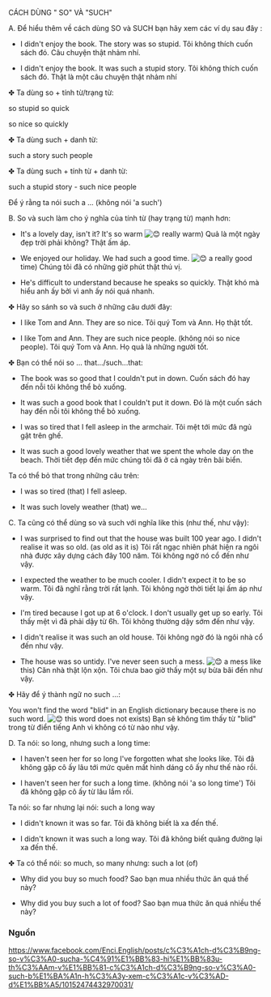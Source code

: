 CÁCH DÙNG " SO" VÀ "SUCH"

A. Để hiểu thêm về cách dùng SO và SUCH bạn hãy xem các ví dụ sau đây :

- I didn't enjoy the book. The story was so stupid. Tôi không thích cuốn sách đó. Câu chuyện thật nhảm nhí.

- I didn't enjoy the book. It was such a stupid story. Tôi không thích cuốn sách đó. Thật là một câu chuyện thật nhảm nhí

✤ Ta dùng so + tính từ/trạng từ:

so stupid so quick

so nice so quickly

✤ Ta dùng such + danh từ:

such a story such people

✤ Ta dùng such + tính từ + danh từ:

such a stupid story - such nice people

Để ý rằng ta nói such a ... (không nói 'a such')

B. So và such làm cho ý nghĩa của tính từ (hay trạng từ) mạnh hơn:

- It's a lovely day, isn't it? It's so warm ![😊](https://static.xx.fbcdn.net/images/emoji.php/v9/t7f/1/16/1f60a.png) really warm) Quả là một ngày đẹp trời phải không? Thật ấm áp.

- We enjoyed our holiday. We had such a good time. ![😊](https://static.xx.fbcdn.net/images/emoji.php/v9/t7f/1/16/1f60a.png) a really good time) Chúng tôi đã có những giờ phút thật thú vị.

- He's difficult to understand because he speaks so quickly. Thật khó mà hiểu anh ấy bởi vì anh ấy nói quá nhanh.

✤ Hãy so sánh so và such ở những câu dưới đây:

- I like Tom and Ann. They are so nice. Tôi quý Tom và Ann. Họ thật tốt.

- I like Tom and Ann. They are such nice people. (không nói so nice people). Tôi quý Tom và Ann. Họ quả là những người tốt.

✤ Bạn có thể nói so ... that.../such...that:

- The book was so good that I couldn't put in down. Cuốn sách đó hay đến nỗi tôi không thể bỏ xuống.

- It was such a good book that I couldn't put it down. Đó là một cuốn sách hay đến nỗi tôi không thể bỏ xuống.

- I was so tired that I fell asleep in the armchair. Tôi mệt tới mức đã ngủ gật trên ghế.

- It was such a good lovely weather that we spent the whole day on the beach. Thời tiết đẹp đến mức chúng tôi đã ở cả ngày trên bãi biển.

Ta có thể bỏ that trong những câu trên:

- I was so tired (that) I fell asleep.

- It was such lovely weather (that) we...

C. Ta cũng có thể dùng so và such với nghĩa like this (như thế, như vậy):

- I was surprised to find out that the house was built 100 year ago. I didn't realise it was so old. (as old as it is) Tôi rất ngạc nhiên phát hiện ra ngôi nhà được xây dựng cách đây 100 năm. Tôi không ngờ nó cổ đến như vậy.

- I expected the weather to be much cooler. I didn't expect it to be so warm. Tôi đã nghĩ rằng trời rất lạnh. Tôi không ngờ thời tiết lại ấm áp như vậy.

- I'm tired because I got up at 6 o'clock. I don't usually get up so early. Tôi thấy mệt vì đã phải dậy từ 6h. Tôi không thường dậy sớm đến như vậy.

- I didn't realise it was such an old house. Tôi không ngờ đó là ngôi nhà cổ đến như vậy.

- The house was so untidy. I've never seen such a mess. ![😊](https://static.xx.fbcdn.net/images/emoji.php/v9/t7f/1/16/1f60a.png) a mess like this) Căn nhà thật lộn xộn. Tôi chưa bao giờ thấy một sự bừa bãi đến như vậy.

✤ Hãy để ý thành ngữ no such ...:

You won't find the word "blid" in an English dictionary because there is no such word. ![😊](https://static.xx.fbcdn.net/images/emoji.php/v9/t7f/1/16/1f60a.png) this word does not exists) Bạn sẽ không tìm thấy từ "blid" trong từ điển tiếng Anh vì không có từ nào như vậy.

D. Ta nói: so long, nhưng such a long time:

- I haven't seen her for so long I've forgotten what she looks like. Tôi đã không gặp cô ấy lâu tới mức quên mất hình dáng cô ấy như thế nào rồi.

- I haven't seen her for such a long time. (không nói 'a so long time') Tôi đã không gặp cô ấy từ lâu lắm rồi.

Ta nói: so far nhưng lại nói: such a long way

- I didn't known it was so far. Tôi đã không biết là xa đến thế.

- I didn't known it was such a long way. Tôi đã không biết quãng đường lại xa đến thế.

✤ Ta có thể nói: so much, so many nhưng: such a lot (of)

- Why did you buy so much food? Sao bạn mua nhiều thức ăn quá thế này?

- Why did you buy such a lot of food? Sao bạn mua thức ăn quá nhiều thế này?

### Nguồn

https://www.facebook.com/Enci.English/posts/c%C3%A1ch-d%C3%B9ng-so-v%C3%A0-sucha-%C4%91%E1%BB%83-hi%E1%BB%83u-th%C3%AAm-v%E1%BB%81-c%C3%A1ch-d%C3%B9ng-so-v%C3%A0-such-b%E1%BA%A1n-h%C3%A3y-xem-c%C3%A1c-v%C3%AD-d%E1%BB%A5/10152474432970031/